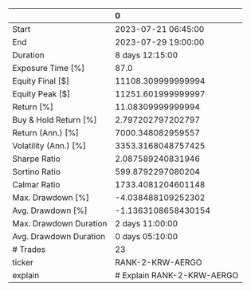 |                        | 0                          |
|:-----------------------|:---------------------------|
| Start                  | 2023-07-21 06:45:00        |
| End                    | 2023-07-29 19:00:00        |
| Duration               | 8 days 12:15:00            |
| Exposure Time [%]      | 87.0                       |
| Equity Final [$]       | 11108.309999999994         |
| Equity Peak [$]        | 11251.601999999997         |
| Return [%]             | 11.08309999999994          |
| Buy & Hold Return [%]  | 2.797202797202797          |
| Return (Ann.) [%]      | 7000.348082959557          |
| Volatility (Ann.) [%]  | 3353.3168048757425         |
| Sharpe Ratio           | 2.087589240831946          |
| Sortino Ratio          | 599.8792297080204          |
| Calmar Ratio           | 1733.4081204601148         |
| Max. Drawdown [%]      | -4.038488109252302         |
| Avg. Drawdown [%]      | -1.1363108658430154        |
| Max. Drawdown Duration | 2 days 11:00:00            |
| Avg. Drawdown Duration | 0 days 05:10:00            |
| # Trades               | 23                         |
| ticker                 | RANK-2-KRW-AERGO           |
| explain                | # Explain RANK-2-KRW-AERGO |